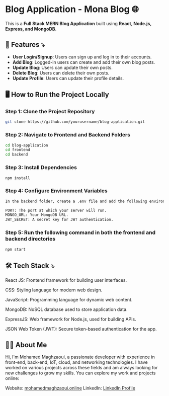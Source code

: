 # Blog Application - Mona Blog 🌐

This is a **Full Stack MERN Blog Application** built using **React, Node.js, Express, and MongoDB**.

## 🚀 Features ⤵

- **User Login/Signup**: Users can sign up and log in to their accounts.
- **Add Blog**: Logged-in users can create and add their own blog posts.
- **Update Blog**: Users can update their own posts.
- **Delete Blog**: Users can delete their own posts.
- **Update Profile**: Users can update their profile details.

## 🖥️ How to Run the Project Locally

### Step 1: Clone the Project Repository
```bash
git clone https://github.com/yourusername/blog-application.git
```
### Step 2: Navigate to Frontend and Backend Folders
```bash
cd blog-application
cd frontend
cd backend
```
### Step 3: Install Dependencies
```bash
npm install
```
### Step 4: Configure Environment Variables
```bash
In the backend folder, create a .env file and add the following environment variables:

PORT: The port at which your server will run.
MONGO_URL: Your MongoDB URL.
JWT_SECRET: A secret key for JWT authentication.
```
### Step 5: Run the following command in both the frontend and backend directories
```bash
npm start
```

## 🛠️ Tech Stack ⤵
React JS: Frontend framework for building user interfaces.

CSS: Styling language for modern web design.

JavaScript: Programming language for dynamic web content.

MongoDB: NoSQL database used to store application data.

ExpressJS: Web framework for Node.js, used for building APIs.

JSON Web Token (JWT): Secure token-based authentication for the app.

## 👨‍💻 About Me
Hi, I'm Mohamed Maghzaoui, a passionate developer with experience in front-end, back-end, IoT, cloud, and networking technologies. I have worked on various projects across these fields and am always looking for new challenges to grow my skills. You can explore my work and projects online:

Website: [mohamedmaghzaoui.online](https://mohamedmaghzaoui.online/)
LinkedIn: [LinkedIn Profile](https://www.linkedin.com/in/mohamed-maghzaoui-577044256/)